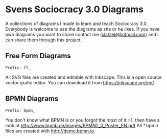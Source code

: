 # Svens Sociocracy 3.0 Diagrams
A collections of diagrams I made to learn and teach Sociocracy 3.0. Everybody is welcome to use the diagrams as she or he likes. If you have own diagrams you want to share contact me (slatzel@hotmail.com) and I can share them through this project.

## Free Form Diagrams
`Prefix: ff_`

All SVG files are created and editable with Inkscape. This is a open source vector grafic editor. You can download it from https://inkscape.org/en/.

## BPMN Diagrams
`Prefix: bpmn_`

You don't know what BPMN is or you forgot the most of it :-), then have a look at http://www.bpmb.de/images/BPMN2_0_Poster_EN.pdf
All *.bpmn files are created with http://demo.bpmn.io. 

